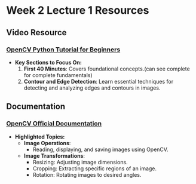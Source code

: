 # Week 2 Lecture 1 Resources

## Video Resource
### [OpenCV Python Tutorial for Beginners](https://youtu.be/oXlwWbU8l2o?si=dwEWgtedF8_vlkE4)
- **Key Sections to Focus On:**
  1. **First 40 Minutes**: Covers foundational concepts.(can see complete for complete fundamentals)
  2. **Contour and Edge Detection**: Learn essential techniques for detecting and analyzing edges and contours in images.

## Documentation
### [OpenCV Official Documentation](https://docs.opencv.org/4.x/d0/de3/tutorial_py_intro.html)
- **Highlighted Topics:**
  - **Image Operations**:
    - Reading, displaying, and saving images using OpenCV.
  - **Image Transformations**:
    - Resizing: Adjusting image dimensions.
    - Cropping: Extracting specific regions of an image.
    - Rotation: Rotating images to desired angles.
